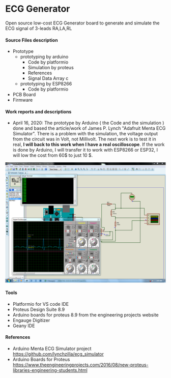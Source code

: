# ECG Generator
Open source low-cost ECG Generator board to generate and simulate the ECG signal of 3-leads RA,LA,RL

#### Source Files description
* Prototype  
  * prototyping by arduino
    * Code by platformio
    * Simulation by proteus
    * References
    * Signal Data Array c
  * prototyping by ESP8266
    * Code by platformio
* PCB Board
* Firmware

#### Work reports and descriptions
* April 16, 2020: The prototype by Arduino ( the Code and the simulation ) done and based the article/work of James P. Lynch "Adafruit Menta ECG Simulator". There is a problem with the simulation, the voltage output from the circuit was in Volt, not Millivolt. The next work is to test it in real, __I will back to this work when I have a real oscilloscope__. If the work is done by Arduino, I will transfer it to work with ESP8266 or ESP32, I will low the cost from 60$ to just 10 $.  

![Screenshot](/Prototype/prototyping_by_arduino/Simulation_by_proteus/1.png)

#### Tools 
* Platformio for VS code IDE 
* Proteus Design Suite 8.9 
* Arduino boards for proteus 8.9 from the engineering projects website
* Engauge Digitizer
* Geany IDE

#### References
* Arduino Menta ECG Simulator project  
https://github.com/lynchzilla/ecg_simulator
* Arduino Boards for Proteus  
https://www.theengineeringprojects.com/2016/08/new-proteus-libraries-engineering-students.html


